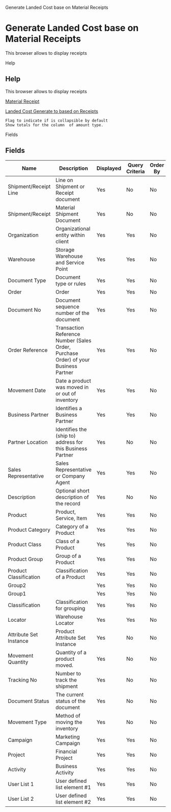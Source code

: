 
Generate Landed Cost base on Material Receipts
# Generate Landed Cost base on Material Receipts


This browser allows to display receipts

Help
## Help

This browser allows to display receipts

[Material Receipt](../../functional-guide/window/window-material-receipt.md)

[Landed Cost Generate to based on Receipts](../../functional-guide/window/process-c_landedcost-receipts.md)

```
Flag to indicate if is collapsible by default
Show totals for the column  of amount type.
```
Fields
## Fields




Name                   | Description                                                                         | Displayed | Query Criteria | Order By | Read Only | Mandatory
---------------------- | ----------------------------------------------------------------------------------- | --------- | -------------- | -------- | --------- | ---------
Shipment/Receipt Line  | Line on Shipment or Receipt document                                                | Yes       | No             | No       | Yes       | No       
Shipment/Receipt       | Material Shipment Document                                                          | Yes       | No             | No       | Yes       | No       
Organization           | Organizational entity within client                                                 | Yes       | Yes            | No       | Yes       | No       
Warehouse              | Storage Warehouse and Service Point                                                 | Yes       | Yes            | No       | Yes       | No       
Document Type          | Document type or rules                                                              | Yes       | Yes            | No       | Yes       | No       
Order                  | Order                                                                               | Yes       | Yes            | No       | Yes       | No       
Document No            | Document sequence number of the document                                            | Yes       | Yes            | No       | Yes       | No       
Order Reference        | Transaction Reference Number (Sales Order, Purchase Order) of your Business Partner | Yes       | Yes            | No       | Yes       | No       
Movement Date          | Date a product was moved in or out of inventory                                     | Yes       | Yes            | No       | Yes       | No       
Business Partner       | Identifies a Business Partner                                                       | Yes       | Yes            | No       | Yes       | No       
Partner Location       | Identifies the (ship to) address for this Business Partner                          | Yes       | No             | No       | Yes       | No       
Sales Representative   | Sales Representative or Company Agent                                               | Yes       | Yes            | No       | Yes       | No       
Description            | Optional short description of the record                                            | Yes       | No             | No       | Yes       | No       
Product                | Product, Service, Item                                                              | Yes       | Yes            | No       | Yes       | No       
Product Category       | Category of a Product                                                               | Yes       | Yes            | No       | Yes       | No       
Product Class          | Class of a Product                                                                  | Yes       | Yes            | No       | Yes       | No       
Product Group          | Group of a Product                                                                  | Yes       | Yes            | No       | Yes       | No       
Product Classification | Classification of a Product                                                         | Yes       | Yes            | No       | Yes       | No       
Group2                 |                                                                                     | Yes       | Yes            | No       | Yes       | No       
Group1                 |                                                                                     | Yes       | Yes            | No       | Yes       | No       
Classification         | Classification for grouping                                                         | Yes       | Yes            | No       | Yes       | No       
Locator                | Warehouse Locator                                                                   | Yes       | Yes            | No       | Yes       | No       
Attribute Set Instance | Product Attribute Set Instance                                                      | Yes       | No             | No       | Yes       | No       
Movement Quantity      | Quantity of a product moved.                                                        | Yes       | No             | No       | Yes       | No       
Tracking No            | Number to track the shipment                                                        | Yes       | No             | No       | Yes       | No       
Document Status        | The current status of the document                                                  | Yes       | No             | No       | Yes       | No       
Movement Type          | Method of moving the inventory                                                      | Yes       | No             | No       | Yes       | No       
Campaign               | Marketing Campaign                                                                  | Yes       | Yes            | No       | Yes       | No       
Project                | Financial Project                                                                   | Yes       | Yes            | No       | Yes       | No       
Activity               | Business Activity                                                                   | Yes       | Yes            | No       | Yes       | No       
User List 1            | User defined list element #1                                                        | Yes       | Yes            | No       | Yes       | No       
User List 2            | User defined list element #2                                                        | Yes       | Yes            | No       | Yes       | No       

